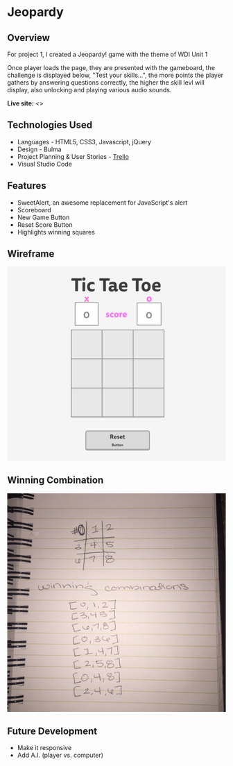 # Jeopardy
## Overview

For project 1, I created a Jeopardy! game with the theme of WDI Unit 1

Once player loads the page, they are presented with the gameboard, the challenge is displayed below, "Test your skills...", the more points the player gathers by answering questions correctly, the higher the skill levl will display, also unlocking and playing various audio sounds.

**Live site:** <>

## Technologies Used

  * Languages - HTML5, CSS3, Javascript, jQuery
  * Design - Bulma
  * Project Planning & User Stories - [Trello](https://trello.com/b/7NQef3vU/pirject-jeopardy)
  * Visual Studio Code


## Features

  * SweetAlert, an awesome replacement for JavaScript's alert
  * Scoreboard
  * New Game Button
  * Reset Score Button
  * Highlights winning squares


## Wireframe

![Wireframe](https://github.com/iamsydsmith/tic-tac-toe/blob/master/img/Tic_Tac_Toe_-_wireframe.png)

## Winning Combination

![Winning Combination](https://github.com/iamsydsmith/tic-tac-toe/blob/gh-pages/img/photo.jpg)

## Future Development


  * Make it responsive
  * Add A.I. (player vs. computer)
